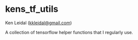 kens_tf_utils
=============
Ken Leidal (kkleidal@gmail.com)

A collection of tensorflow helper functions that I regularly use.
